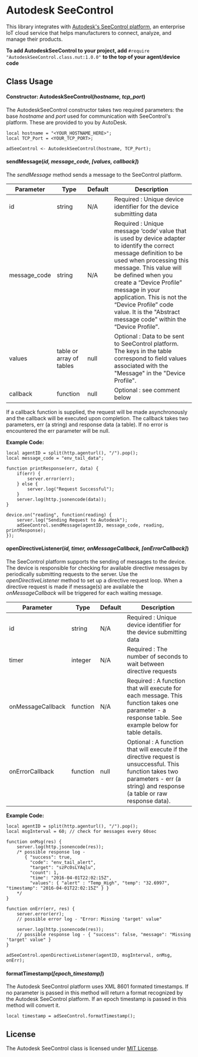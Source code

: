 # Autodesk SeeControl

This library integrates with [Autodesk's SeeControl platform](https://cloudx.seecontrol.com), an enterprise IoT cloud service that helps manufacturers to connect, analyze, and manage their products.

**To add AutodeskSeeControl to your project, add** `#require "AutodeskSeeControl.class.nut:1.0.0"` **to the top of your agent/device code**

## Class Usage

#### Constructor: AutodeskSeeControl(*hostname, tcp_port*)

The AutodeskSeeControl constructor takes two required parameters: the base *hostname* and *port* used for communication with SeeControl's platform.  These are provided to you by AutoDesk.

```squirrel
local hostname = "<YOUR_HOSTNAME_HERE>";
local TCP_Port = <YOUR_TCP_PORT>;

adSeeControl <- AutodeskSeeControl(hostname, TCP_Port);
```

#### sendMessage(*id, message_code, [values, callback]*)

The *sendMessage* method sends a message to the SeeControl platform.

| Parameter | Type | Default | Description |
| ----------| ---- | ------- | ----------- |
| id | string | N/A | Required : Unique device identifier for the device submitting data |
| message_code | string | N/A | Required : Unique message ‘code’ value that is used by device adapter to identify the correct message definition to be used when processing this message.  This value will be defined when you create a “Device Profile” message in your application. This is not the “Device Profile” code value.  It is the "Abstract message code" within the “Device Profile”. |
| values | table or array of tables | null | Optional : Data to be sent to SeeControl platform.  The keys in the table correspond to field values associated with the "Message" in the "Device Profile". |
| callback | function | null | Optional : see comment below |

If a callback function is supplied, the request will be made asynchronously and the callback will be executed upon completion. The callback takes two parameters, err (a string) and response data (a table).  If no error is encountered the err parameter will be null.

**Example Code:**

```squirrel
local agentID = split(http.agenturl(), "/").pop();
local message_code = "env_tail_data";

function printResponse(err, data) {
    if(err) {
        server.error(err);
    } else {
    	server.log("Request Successful");
    }
    server.log(http.jsonencode(data));
}

device.on("reading", function(reading) {
	server.log("Sending Request to Autodesk");
    adSeeControl.sendMessage(agentID, message_code, reading, printResponse);
});
```


#### openDirectiveListener(*id, timer, onMessageCallback, [onErrorCallback]*)

The SeeControl platform supports the sending of messages to the device. The device is responsible for checking for available directive messages by periodically submitting requests to the server. Use the *openDirectiveListener* method to set up a directive request loop. When a directive request is made if message(s) are available the *onMessageCallback* will be triggered for each waiting message.

| Parameter | Type | Default | Description |
| ----------| ---- | ------- | ----------- |
| id | string | N/A | Required : Unique device identifier for the device submitting data |
| timer | integer | N/A | Required : The number of seconds to wait between directive requests |
| onMessageCallback | function | N/A | Required : A function that will execute for each message.  This function takes one parameter - a response table. See example below for table details. |
| onErrorCallback | function | null | Optional : A function that will execute if the directive request is unsuccessful.  This function takes two parameters - err (a string) and response (a table or raw response data). |


**Example Code:**

```squirrel
local agentID = split(http.agenturl(), "/").pop();
local msgInterval = 60; // check for messages every 60sec

function onMsg(res) {
	server.log(http.jsonencode(res));
	/* possible response log -
	   { "success": true,
	     "code": "env_tail_alert",
     	 "target": "szPc0sLYAqlu",
     	 "count": 1,
     	 "time": "2016-04-01T22:02:15Z",
     	 "values": { "alert" : "Temp_High", "temp": "32.6997", "timestamp": "2016-04-01T22:02:15Z" } }
	*/
}

function onErr(err, res) {
	server.error(err);
	// possible error log - "Error: Missing 'target' value"

	server.log(http.jsonencode(res));
	// possible response log - { "success": false, "message": "Missing 'target' value" }
}

adSeeControl.openDirectiveListener(agentID, msgInterval, onMsg, onErr);
```

#### formatTimestamp(*[epoch_timestamp]*)

The Autodesk SeeControl platform uses XML 8601 formated timestamps.  If no parameter is passed in this method will return a format recognized by the Autodesk SeeControl platform.  If an epoch timestamp is passed in this method will convert it.

```squirrel
local timestamp = adSeeControl.formatTimestamp();
```

## License
The Autodesk SeeControl class is licensed under [MIT License](https://github.com/electricimp/AutodeskSeeControl/tree/master/LICENSE).
